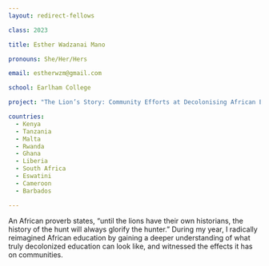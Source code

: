 ```yaml
---
layout: redirect-fellows

class: 2023

title: Esther Wadzanai Mano

pronouns: She/Her/Hers

email: estherwzm@gmail.com

school: Earlham College

project: "The Lion’s Story: Community Efforts at Decolonising African Education"

countries:
  - Kenya
  - Tanzania
  - Malta
  - Rwanda
  - Ghana
  - Liberia
  - South Africa
  - Eswatini
  - Cameroon
  - Barbados

---
```


An African proverb states, “until the lions have their own historians, the history of the hunt will always glorify the hunter.” During my year, I radically reimagined African education by gaining a deeper understanding of what truly decolonized education can look like, and witnessed the effects it has on communities.
